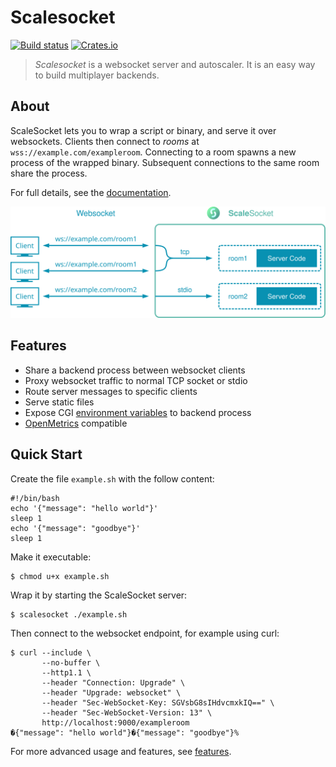 # Scalesocket

[![Build status](https://github.com/scalesocket/scalesocket/actions/workflows/ci.yml/badge.svg)](https://github.com/scalesocket/scalesocket/actions)
[![Crates.io](https://img.shields.io/crates/v/scalesocket.svg)](https://crates.io/crates/scalesocket)

> *Scalesocket* is a websocket server and autoscaler. It is an easy way to build multiplayer backends.


## About

ScaleSocket lets you to wrap a script or binary, and serve it over websockets. Clients then connect to *rooms* at `wss://example.com/exampleroom`. Connecting to a room spawns a new process of the wrapped binary. Subsequent connections to the same room share the process.

For full details, see the [documentation](https://www.scalesocket.org/man/).

![High level architecture diagram on ScaleSocket usage](https://github.com/scalesocket/scalesocket/blob/main/docs/_assets/diagram.svg?raw=true)


## Features

* Share a backend process between websocket clients
* Proxy websocket traffic to normal TCP socket or stdio
* Route server messages to specific clients
* Serve static files
* Expose CGI [environment variables](https://www.rfc-editor.org/rfc/rfc3875.html) to backend process
* [OpenMetrics](https://github.com/OpenObservability/OpenMetrics) compatible


## Quick Start

Create the file `example.sh` with the follow content:
```console
#!/bin/bash
echo '{"message": "hello world"}'
sleep 1
echo '{"message": "goodbye"}'
sleep 1
```

Make it executable:
```console
$ chmod u+x example.sh
```

Wrap it by starting the ScaleSocket server:
```console
$ scalesocket ./example.sh
```

Then connect to the websocket endpoint, for example using curl:
```console
$ curl --include \
       --no-buffer \
       --http1.1 \
       --header "Connection: Upgrade" \
       --header "Upgrade: websocket" \
       --header "Sec-WebSocket-Key: SGVsbG8sIHdvcmxkIQ==" \
       --header "Sec-WebSocket-Version: 13" \
       http://localhost:9000/exampleroom
�{"message": "hello world"}�{"message": "goodbye"}%
```

For more advanced usage and features, see [features](/man/features.md).
